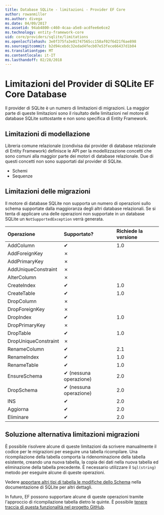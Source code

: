 ```yaml
---
title: Database SQLite - limitazioni - Provider EF Core
author: rowanmiller
ms.author: divega
ms.date: 04/09/2017
ms.assetid: 94ab4800-c460-4caa-a5e8-acdfee6e6ce2
ms.technology: entity-framework-core
uid: core/providers/sqlite/limitations
ms.openlocfilehash: 3e0f375fa3e01747565cc158af02f6d21f6ae898
ms.sourcegitcommit: b2d94cebdc32edad4fecb07e53fece66437d1b04
ms.translationtype: MT
ms.contentlocale: it-IT
ms.lasthandoff: 02/28/2018
---
```

# <a name="sqlite-ef-core-database-provider-limitations"></a>Limitazioni del Provider di SQLite EF Core Database

Il provider di SQLite è un numero di limitazioni di migrazioni. La maggior parte di queste limitazioni sono il risultato delle limitazioni nel motore di database SQLite sottostante e non sono specifica di Entity Framework.

## <a name="modeling-limitations"></a>Limitazioni di modellazione

Libreria comune relazionale (condivisa dai provider di database relazionale di Entity Framework) definisce le API per la modellizzazione concetti che sono comuni alla maggior parte dei motori di database relazionale. Due di questi concetti non sono supportati dal provider di SQLite.

* Schemi
* Sequenze

## <a name="migrations-limitations"></a>Limitazioni delle migrazioni

Il motore di database SQLite non supporta un numero di operazioni sullo schema supportate dalla maggioranza degli altri database relazionali. Se si tenta di applicare una delle operazioni non supportate in un database SQLite un `NotSupportedException` verrà generata.

| Operazione            | Supportato? | Richiede la versione |
|:---------------------|:-----------|:-----------------|
| AddColumn            | ✔          | 1.0              |
| AddForeignKey        | ✗          |                  |
| AddPrimaryKey        | ✗          |                  |
| AddUniqueConstraint  | ✗          |                  |
| AlterColumn          | ✗          |                  |
| CreateIndex          | ✔          | 1.0              |
| CreateTable          | ✔          | 1.0              |
| DropColumn           | ✗          |                  |
| DropForeignKey       | ✗          |                  |
| DropIndex            | ✔          | 1.0              |
| DropPrimaryKey       | ✗          |                  |
| DropTable            | ✔          | 1.0              |
| DropUniqueConstraint | ✗          |                  |
| RenameColumn         | ✔          | 2.1              |
| RenameIndex          | ✔          | 1.0              |
| RenameTable          | ✔          | 1.0              |
| EnsureSchema         | ✔ (nessuna operazione)  | 2.0              |
| DropSchema           | ✔ (nessuna operazione)  | 2.0              |
| INS               | ✔          | 2.0              |
| Aggiorna               | ✔          | 2.0              |
| Eliminare               | ✔          | 2.0              |

## <a name="migrations-limitations-workaround"></a>Soluzione alternativa limitazioni migrazioni

È possibile risolvere alcune di queste limitazioni da scrivere manualmente il codice per le migrazioni per eseguire una tabella ricompilare. Una ricompilazione della tabella comporta la ridenominazione della tabella esistente, creando una nuova tabella, la copia dei dati nella nuova tabella ed eliminazione della tabella precedente. È necessario utilizzare il `Sql(string)` metodo per eseguire alcune di queste operazioni.

Vedere [apportare altri tipi di tabella le modifiche dello Schema](http://sqlite.org/lang_altertable.html#otheralter) nella documentazione di SQLite per altri dettagli.

In futuro, EF possono supportare alcune di queste operazioni tramite l'approccio di ricompilazione tabella dietro le quinte. È possibile [tenere traccia di questa funzionalità nel progetto GitHub](https://github.com/aspnet/EntityFrameworkCore/issues/329).
